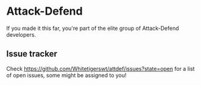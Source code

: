 Attack-Defend
=============

If you made it this far, you're part of the elite group of Attack-Defend developers.

Issue tracker
-------

Check https://github.com/Whitetigerswt/attdef/issues?state=open for a list of open issues, some might be assigned to you!

